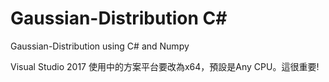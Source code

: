 # Gaussian-Distribution C#
Gaussian-Distribution using C# and Numpy

Visual Studio 2017
使用中的方案平台要改為x64，預設是Any CPU。這很重要!
